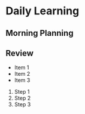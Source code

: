 # Daily Learning
## Morning Planning
## Review
- Item 1
- Item 2
- Item 3
1. Step 1
1. Step 2
1. Step 3
